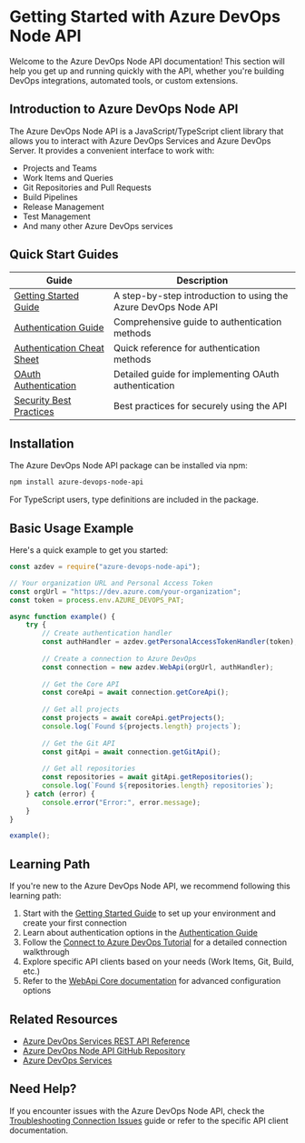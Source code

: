 # Getting Started with Azure DevOps Node API

Welcome to the Azure DevOps Node API documentation! This section will help you get up and running quickly with the API, whether you're building DevOps integrations, automated tools, or custom extensions.

## Introduction to Azure DevOps Node API

The Azure DevOps Node API is a JavaScript/TypeScript client library that allows you to interact with Azure DevOps Services and Azure DevOps Server. It provides a convenient interface to work with:

- Projects and Teams
- Work Items and Queries
- Git Repositories and Pull Requests
- Build Pipelines
- Release Management
- Test Management
- And many other Azure DevOps services

## Quick Start Guides

| Guide | Description |
|-------|-------------|
| [Getting Started Guide](./getting-started.md) | A step-by-step introduction to using the Azure DevOps Node API |
| [Authentication Guide](./authentication.md) | Comprehensive guide to authentication methods |
| [Authentication Cheat Sheet](./authentication-cheat-sheet.md) | Quick reference for authentication methods |
| [OAuth Authentication](./oauth-authentication.md) | Detailed guide for implementing OAuth authentication |
| [Security Best Practices](./security-best-practices.md) | Best practices for securely using the API |

## Installation

The Azure DevOps Node API package can be installed via npm:

```bash
npm install azure-devops-node-api
```

For TypeScript users, type definitions are included in the package.

## Basic Usage Example

Here's a quick example to get you started:

```javascript
const azdev = require("azure-devops-node-api");

// Your organization URL and Personal Access Token
const orgUrl = "https://dev.azure.com/your-organization";
const token = process.env.AZURE_DEVOPS_PAT;

async function example() {
    try {
        // Create authentication handler
        const authHandler = azdev.getPersonalAccessTokenHandler(token);
        
        // Create a connection to Azure DevOps
        const connection = new azdev.WebApi(orgUrl, authHandler);
        
        // Get the Core API
        const coreApi = await connection.getCoreApi();
        
        // Get all projects
        const projects = await coreApi.getProjects();
        console.log(`Found ${projects.length} projects`);
        
        // Get the Git API
        const gitApi = await connection.getGitApi();
        
        // Get all repositories
        const repositories = await gitApi.getRepositories();
        console.log(`Found ${repositories.length} repositories`);
    } catch (error) {
        console.error("Error:", error.message);
    }
}

example();
```

## Learning Path

If you're new to the Azure DevOps Node API, we recommend following this learning path:

1. Start with the [Getting Started Guide](./getting-started.md) to set up your environment and create your first connection
2. Learn about authentication options in the [Authentication Guide](./authentication.md)
3. Follow the [Connect to Azure DevOps Tutorial](../tutorials/connect-to-azure-devops.md) for a detailed connection walkthrough
4. Explore specific API clients based on your needs (Work Items, Git, Build, etc.)
5. Refer to the [WebApi Core documentation](../api-reference/webapi-core/webapi-core.md) for advanced configuration options

## Related Resources

- [Azure DevOps Services REST API Reference](https://docs.microsoft.com/en-us/rest/api/azure/devops/?view=azure-devops-rest-6.0)
- [Azure DevOps Node API GitHub Repository](https://github.com/microsoft/azure-devops-node-api)
- [Azure DevOps Services](https://azure.microsoft.com/en-us/services/devops/)

## Need Help?

If you encounter issues with the Azure DevOps Node API, check the [Troubleshooting Connection Issues](../troubleshooting/connection-issues.md) guide or refer to the specific API client documentation. 